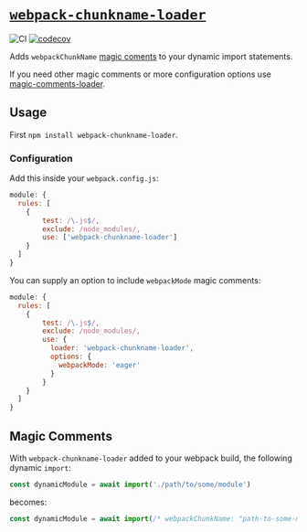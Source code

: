 # [`webpack-chunkname-loader`](https://www.npmjs.com/package/webpack-chunkname-loader)

![CI](https://github.com/morganney/webpack-chunkname-loader/actions/workflows/ci.yml/badge.svg)
[![codecov](https://codecov.io/gh/morganney/webpack-chunkname-loader/branch/master/graph/badge.svg?token=1DWQL43B8V)](https://codecov.io/gh/morganney/webpack-chunkname-loader)

Adds `webpackChunkName` [magic coments](https://webpack.js.org/api/module-methods/#magic-comments) to your dynamic import statements.

If you need other magic comments or more configuration options use [magic-comments-loader](https://github.com/morganney/magic-comments-loader).

## Usage

First `npm install webpack-chunkname-loader`.

### Configuration

Add this inside your `webpack.config.js`:

```js
module: {
  rules: [
    {
        test: /\.js$/,
        exclude: /node_modules/,
        use: ['webpack-chunkname-loader']
    }
  ]
}
```

You can supply an option to include `webpackMode` magic comments:

```js
module: {
  rules: [
    {
        test: /\.js$/,
        exclude: /node_modules/,
        use: {
          loader: 'webpack-chunkname-loader',
          options: {
            webpackMode: 'eager'
          }
        }
    }
  ]
}
```

## Magic Comments

With `webpack-chunkname-loader` added to your webpack build, the following dynamic `import`:

```js
const dynamicModule = await import('./path/to/some/module')
```

becomes:

```js
const dynamicModule = await import(/* webpackChunkName: "path-to-some-module" */ './path/to/some/module')
```
